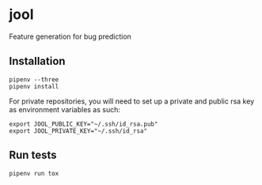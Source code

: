 # jool
Feature generation for bug prediction

## Installation

```
pipenv --three
pipenv install
```

For private repositories, you will need to set up a private and public rsa key as environment variables as such:

```
export JOOL_PUBLIC_KEY="~/.ssh/id_rsa.pub"
export JOOL_PRIVATE_KEY="~/.ssh/id_rsa"
```

## Run tests

```
pipenv run tox
```
